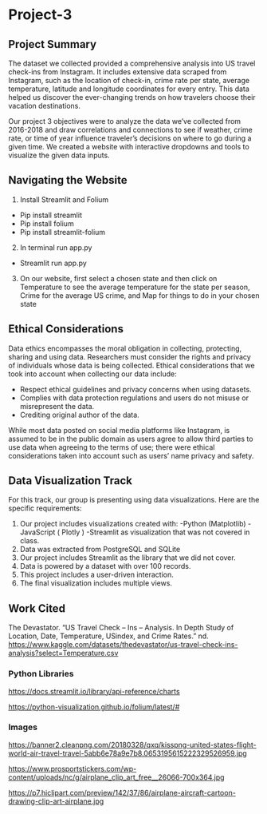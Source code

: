# Project-3

## Project Summary
The dataset we collected provided a comprehensive analysis into US travel check-ins from Instagram. It includes extensive data scraped from Instagram, such as the location of check-in, crime rate per state, average temperature, latitude and longitude coordinates for every entry. This data helped us discover the ever-changing trends on how travelers choose their vacation destinations.

Our project 3 objectives were to analyze the data we’ve collected from 2016-2018 and draw correlations and connections to see if weather, crime rate, or time of year influence traveler’s decisions on where to go during a given time. We created a website with interactive dropdowns and tools to visualize the given data inputs. 

## Navigating the Website
1.	Install Streamlit and Folium
-	Pip install streamlit
-	Pip install folium
-	Pip install streamlit-folium

2.	In terminal run app.py
-	Streamlit run app.py

3.	On our website, first select a chosen state and then click on Temperature to see the average temperature for the state per season, Crime for the average US crime, and Map for things to do in your chosen state


## Ethical Considerations 
Data ethics encompasses the moral obligation in collecting, protecting, sharing and using data. Researchers must consider the rights and privacy of individuals whose data is being collected. Ethical considerations that we took into account when collecting our data include:
-	Respect ethical guidelines and privacy concerns when using datasets. 
-	Complies with data protection regulations and users do not misuse or misrepresent the data. 
-	Crediting original author of the data.
  
While most data posted on social media platforms like Instagram, is assumed to be in the public domain as users agree to allow third parties to use data when agreeing to the terms of use; there were ethical considerations taken into account such as users’ name privacy and safety. 



## Data Visualization Track
For this track, our group is presenting using data visualizations. Here are the specific requirements:
1.	Our project includes visualizations created with:
  -Python (Matplotlib)
  -JavaScript ( Plotly )
  -Streamlit as visualization that was not covered in class. 
4.	Data was extracted from PostgreSQL and SQLite
5.	Our project includes Streamlit as the library that we did not cover.
6.	Data is powered by a dataset with over 100 records.
7.	This project includes a user-driven interaction.
8.	The final visualization includes multiple views.

## Work Cited
The Devastator. “US Travel Check – Ins – Analysis. In Depth Study of Location, Date, Temperature, USindex, and Crime Rates.” nd.  https://www.kaggle.com/datasets/thedevastator/us-travel-check-ins-analysis?select=Temperature.csv

### Python Libraries
https://docs.streamlit.io/library/api-reference/charts

https://python-visualization.github.io/folium/latest/#

### Images
https://banner2.cleanpng.com/20180328/qxq/kisspng-united-states-flight-world-air-travel-travel-5abb6e78a9e7b8.0653195615222329526959.jpg

https://www.prosportstickers.com/wp-content/uploads/nc/g/airplane_clip_art_free__26066-700x364.jpg

https://p7.hiclipart.com/preview/142/37/86/airplane-aircraft-cartoon-drawing-clip-art-airplane.jpg
	

